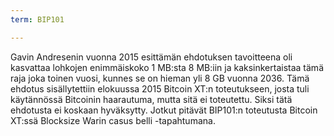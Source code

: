 ```yaml
---
term: BIP101

---
```

Gavin Andresenin vuonna 2015 esittämän ehdotuksen tavoitteena oli kasvattaa lohkojen enimmäiskoko 1 MB:sta 8 MB:iin ja kaksinkertaistaa tämä raja joka toinen vuosi, kunnes se on hieman yli 8 GB vuonna 2036. Tämä ehdotus sisällytettiin elokuussa 2015 Bitcoin XT:n toteutukseen, josta tuli käytännössä Bitcoinin haarautuma, mutta sitä ei toteutettu. Siksi tätä ehdotusta ei koskaan hyväksytty. Jotkut pitävät BIP101:n toteutusta Bitcoin XT:ssä Blocksize Warin casus belli -tapahtumana.